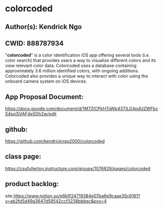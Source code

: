 # colorcoded
## Author(s): Kendrick Ngo
## CWID: 888787934

"**colorcoded**" is a color identification iOS app offering several tools (i.e. color search) that provides users a way to visualize different colors and its view relevant color data. Colorcoded uses a database containing approximately 3.6 million identified colors, with ongoing additions. Colorcoded also provides a unique way to interact with color using the onboard camera system on iOS devices.

## App Proposal Document: 
https://docs.google.com/document/d/1M7ZICPkH7oWb43TILG4pdUZWFbcS4sq3iVAF4eSDh2w/edit 

## github: 
https://github.com/kendrickngo2000/colorcoded 

## class page: 
https://csufullerton.instructure.com/groups/1076829/pages/colorcoded

## product backlog: 
site.https://www.notion.so/e6b1f24719384e07ba6e9caae35c6161?v=ab2fd5d49a3647d59542ccf3238bbbec&pvs=4
